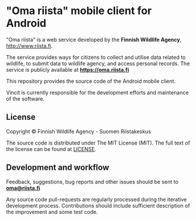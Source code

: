 "Oma riista" mobile client for Android
================================================

"Oma riista" is a web service developed by the **Finnish Wildlife Agency**, http://www.riista.fi.

The service provides ways for citizens to collect and utilise data related to wildlife, to submit data to wildlife agency, and access personal records. The service is publicly available at **https://oma.riista.fi**

This repository provides the source code of the Android mobile client.

Vincit is currently responsible for the development efforts and maintenance of the software.

## License

Copyright © Finnish Wildlife Agency - Suomen Riistakeskus

The source code is distributed under The MIT License (MIT). 
The full text of the license can be found at [LICENSE](LICENSE).

## Development and workflow

Feedback, suggestions, bug reports and other issues should be sent to **oma@riista.fi**

Any source code pull-requests are regularly processed during the iterative development process.
Contributions should include sufficient description of the improvement and some test code.
